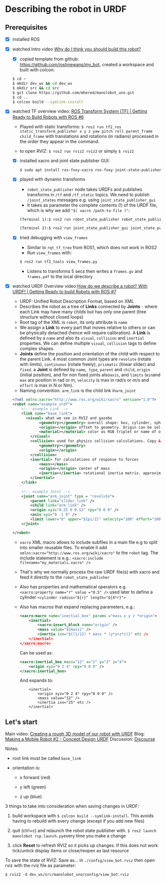 # Describing the robot in URDF

## Prerequisites

- [x] installed ROS

- [x] watched Intro video [Why do I think you should build this robot?](https://www.youtube.com/watch?v=OWeLUSzxMsw&t=0s)

  - [x] copied template from github: https://github.com/joshnewans/my_bot, created a workspace and built with colcon:
  
  ```bash
  $ cd ~ 
  $ mkdir dev_ws && cd dev_ws
  $ mkdir src && cd src
  $ git clone https://github.com/mhered/manolobot_uno.git
  $ cd ..
  $ colcon build --symlink-install
  ```
  
- [x] watched TF overview video: [ROS Transform System (TF) | Getting Ready to Build Robots with ROS #6](https://www.youtube.com/watch?v=QyvHhY4Y_Y8&t=0s) 

  * Played with static transforms: `$ ros2 run tf2_ros static_transform_publisher x y z yaw pitch roll parent_frame child_frame` with translations and rotations (in radians) processed in the order they appear in the command.

  * to open RVIZ: `$ ros2 run rviz2 rviz2` or simply `$ rviz2`
  * [x] installed xacro and joint state publisher GUI:

    ```bash
    $ sudo apt install ros-foxy-xacro ros-foxy-joint-state-publisher-gui
    ```

  * [x] played with dynamic transforms
      - `robot_state_publisher` node takes URDFs and publishes transforms in `/tf` and `/tf_static` topics. We need to publish `/joint_states` messages e.g. using `joint_state_publisher_gui`
      -  It takes as parameter the complete contents (!) of the URDF file, which is why we add `"$( xacro /path-to-file )"`:

      ```bash
      (Terminal 1):$ ros2 run robot_state_publisher robot_state_publisher --ros-args -p robot_description:="$( xacro ~/example_robot.urdf.xacro )"
      ```

      ```bash
      (Terminal 2):$ ros2 run joint_state_publisher_gui joint_state_publisher_gui
      ```

  * [x] tried debugging with `view_frames`

    * Similar to `rqt_tf_tree` from ROS1, which does not work in ROS2
    * Run `view_frames` with:

    ```bash
    $ ros2 run tf2_tools view_frames.py
    ```
    * Listens to transforms 5 secs then writes a `frames.gv` and `frames.pdf` to the local directory

- [x] watched URDF Overview video [How do we describe a robot? With URDF! | Getting Ready to build Robots with ROS #7](https://www.youtube.com/watch?v=CwdbsvcpOHM)
  * URDF: Unified Robot Description Format, based on XML
  * Describes the robot as a tree of **Links** connected by **Joints** - where each Link may have many childs but has only one parent (tree structure without closed loops)
  * Root tag of the XML is `robot`, its only attribute is `name`
  * We assign a **Link** to every part that moves relative to others or can be physically detached (hence will require calibration). A **Link** is defined by a `name` and also its `visual`, `collision` and `inertial` properties. We can define multiple `visual`, `collision` tags to define complex shapes.
  * **Joints** define the position and orientation of the child with respect to the parent Link. 4 most common Joint types are `revolute` (rotate with limits), `continuous` (rotate freely), `prismatic` (linear slider) and  `fixed`. a **Joint** is defined by `name`,` type`, `parent` and `child`, `origin` (initial position),  and for non fixed joints also`axis`, and `limits` (`min`and `max` are position in rad or m, `velocity` is max in rad/s or m/s and `effort` is max in N or Nm). 
  * Naming convention: `arm_link` is the child link in`arm_joint`
  
  ```xml
  <?xml xmlns:xacro="http://www.ros.org/wiki/xacro" version="1.0"?>
  <robot name="example_urdf">
      <!-- example Link -->
      <link name="base_link">
      	<visual> what we see in RVIZ and gazebo
              <geometry></geometry> overall shape: box, cylinder, sphere or path to 3d mesh 
              <origin></origin> offset to geometry. Origin can be selected freely except for rotating Links that must have origin at pivot point.
              <material></material> color as RGB triplet or name of one defined previously 
          </visual>
          <collision> used for physics collision calculations. Copy & paste of visual or simplified for better performance.
              <geometry></geometry>
              <origin></origin>
          </collision>
          <inertial> for calculations of response to forces
              <mass></mass>
              <origin></origin> center of mass
              <inertia></inertia> rotational inertia matrix. approximated from primitives or calculated with CAD program for meshes
          </inertial>
      </link>
      
      <!-- example Joint -->
      <joint name="arm_joint" type = "revolute">
          <parent link="slider_link" />
          <child link="arm_link" />
          <origin xyz="0.25 0 0.12" rpy="0 0 0" />
          <axis xyz="0 -1 0" />
          <limit lower="0" upper="${pi/2}" velocity="100" effort="100">
      </joint>
  
  </robot>
  ```
  
  * `xacro` XML macro allows to include subfiles in a main file e.g to split into smaller reusable files. To enable it add `xmlns:xacro="http://www.ros.org/wiki/xacro"` to the `robot` tag. The include statement is e.g.: `<xacro:include filename="my_materials.xacro" />`
  
  * That's why we normally process the raw URDF file(s) with xacro and feed it directly to the `robot_state_publisher` 
  
  * Also has properties and mathematical operators e.g.  `<xacro:property name="r" value ="0.5" />` used later to define a cylinder  `<cylinder radius="${r}" length="${4*r}">`
  
  * Also has macros that expand replacing parameters, e.g.:
  
      ```xml
      <xacro:macro name="inertial_box" params ="mass x y z *origin">
          <inertial>
              <xacro:insert_block name="origin" />
              <mass value="${mass}" />
              <inertia ixx="${(1/12) * mass * (y*y+z*z)}" etc />
          </inertial>
      </xacro:macro>
      ```
  
    Can be used as:
  
    ```xml
    <xacro:inertial_box mass="12" x="2" y="3" z="4">
        <origin xyz="0 2 4" rpy="0 0 0" />
    </xacro:inertial_box>
    ```
  
    And expands to:
  
    ```
        <inertial>
            <origin xyz="0 2 4" rpy="0 0 0" />
            <mass value="12" />
            <inertia ixx="25" etc />
        </inertial>
    ```
  
    

## Let's start

Main video: [Creating a rough 3D model of our robot with URDF](https://youtu.be/BcjHyhV0kIs) 
Blog: [Making a Mobile Robot #2 - Concept Design URDF](https://articulatedrobotics.xyz/mobile-robot-2-concept-urdf/) 
Discussion: [Discourse](https://discourse.articulatedrobotics.xyz/t/discussion-concept-design-urdf-making-a-mobile-robot-pt-2/27) 

Notes:

* root link must be called `base_link`
* orientation is:

  - x forward (red)

  - y left (green)

  - z up (blue)

3 things to take into consideration when saving changes in URDF:

1. build workspace with `$ colcon build --symlink-install`. This avoids having to rebuild with every change (except if you add new files)

2. quit (ctrl+c) and relaunch the robot state publisher with. `$ ros2 launch manolobot rsp.launch.py`every time you make a change

3. click **Reset** to refresh RVIZ so it picks up changes. If this does not work tick/untick display items or close/reopen as last resource

To save the state of RVIZ: Save as... in `./config/view_bot.rviz` then open rviz with the rviz file as parameter:

```
$ rviz2 -d dev_ws/src/manolobot_uno/config/view_bot.rviz
```

